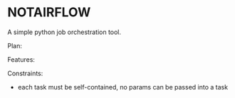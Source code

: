 # NOTAIRFLOW

A simple python job orchestration tool.

Plan:

Features:

Constraints:
- each task must be self-contained, no params can be passed into a task

